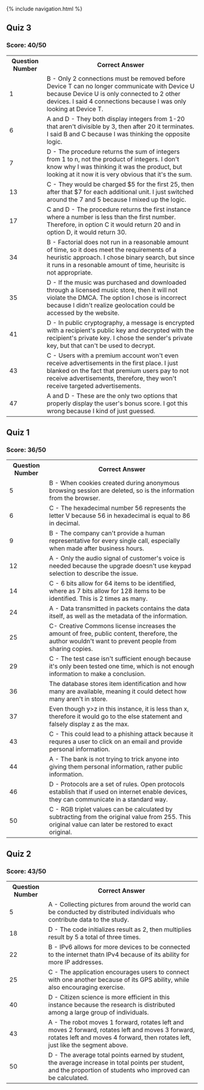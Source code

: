 {% include navigation.html %}
## Quiz 3
### Score: 40/50
<table id="readmeinformation">
<tr>
<th>Question Number</th>
<th>Correct Answer</th>
</tr>

<tr>
<td>1</td>
<td>
B - Only 2 connections must be removed before Device T can no longer communicate with Device U because Device U is only connected to 2 other devices. I said 4 connections because I was only looking at Device T.
</td>
</tr>

<tr>
<td>6</td>
<td>
A and D - They both display integers from 1-20 that aren't divisible by 3, then after 20 it terminates. I said B and C because I was thinking the opposite logic.
</td>
</tr>

<tr>
<td>7</td>
<td>
D - The procedure returns the sum of integers from 1 to n, not the product of integers. I don't know why I was thinking it was the product, but looking at it now it is very obvious that it's the sum.
</td>
</tr>

<tr>
<td>13</td>
<td>
C - They would be charged $5 for the first 25, then after that $7 for each additional unit. I just switched around the 7 and 5 because I mixed up the logic.
</td>
</tr>

<tr>
<td>17</td>
<td>
C and D - The procedure returns the first instance where a number is less than the first number. Therefore, in option C it would return 20 and in option D, it would return 30. 
</td>
</tr>

<tr>
<td>34</td>
<td>
B - Factorial does not run in a reasonable amount of time, so it does meet the requirements of a heuristic approach. I chose binary search, but since it runs in a resonable amount of time, heurisitc is not appropriate.
</td>
</tr>

<tr>
<td>35</td>
<td>
D - If the music was purchased and downloaded through a licensed music store, then it will not violate the DMCA. The option I chose is incorrect because I didn't realize geolocation could be accessed by the website.
</td>
</tr>

<tr>
<td>41</td>
<td>
D - In public cryptography, a message is encrypted with a recipient's public key and decrypted with the recipient's private key. I chose the sender's private key, but that can't be used to decrypt.
</td>
</tr>

<tr>
<td>43</td>
<td>
C - Users with a premium account won't even receive advertisements in the first place. I just blanked on the fact that premium users pay to not receive advertisements, therefore, they won't receive targeted advertisements.
</td>
</tr>

<tr>
<td>47</td>
<td>
A and D - These are the only two options that properly display the user's bonus score. I got this wrong because I kind of just guessed.
</td>
</tr>
</table>

## Quiz 1
### Score: 36/50
<table id="readmeinformation">


<tr>
<th>Question Number</th>
<th>Correct Answer</th>
</tr>

<tr>
<td>5</td>
<td>
B - When cookies created during anonymous browsing session are deleted, so is the information from the browser.
</td>
</tr>

<tr>
<td>6</td>
<td>
C - The hexadecimal number 56 represents the letter V because 56 in hexadecimal is equal to 86 in decimal.
</td>
</tr>

<tr>
<td>9</td>
<td>
B - The company can't provide a human representative for every single call, especially when made after business hours.
</td>
</tr>

<tr>
<td>12</td>
<td>
A - Only the audio signal of customer's voice is needed because the upgrade doesn't use keypad selection to describe the issue.
</td>
</tr>

<tr>
<td>14</td>
<td>
C - 6 bits allow for 64 items to be identified, where as 7 bits allow for 128 items to be identified. This is 2 times as many.
</td>
</tr>

<tr>
<td>24</td>
<td>
A - Data transmitted in packets contains the data itself, as well as the metadata of the information.
</td>
</tr>

<tr>
<td>25</td>
<td>
C- Creative Commons license increases the amount of free, public content, therefore, the author wouldn't want to prevent people from sharing copies.
</td>
</tr>

<tr>
<td>29</td>
<td>
C - The test case isn't sufficient enough because it's only been tested one time, which is not enough information to make a conclusion.
</td>
</tr>

<tr>
<td>36</td>
<td>
The database stores item identification and how many are available, meaning it could detect how many aren't in store.
</td>
</tr>

<tr>
<td>37</td>
<td>
Even though y>z in this instance, it is less than x, therefore it would go to the else statement and falsely display z as the max.
</td>
</tr>

<tr>
<td>43</td>
<td>
C - This could lead to a phishing attack because it requres a user to click on an email and provide personal information.
</td>
</tr>

<tr>
<td>44</td>
<td>
A - The bank is not trying to trick anyone into giving them personal information, rather public information.</td>
</tr>

<tr>
<td>46</td>
<td>
D - Protocols are a set of rules. Open protocols establish that if used on internet enable devices, they can communicate in a standard way.
</tr>

<tr>
<td>50</td>
<td>
C - RGB triplet values can be calculated by subtracting from the original value from 255. This original value can later be restored to exact original.
</tr>
</table>

## Quiz 2
### Score: 43/50
<table id="readmeinformation">

<tr>
<th>Question Number</th>
<th>Correct Answer</th>
</tr>

<tr>
<td>5</td>
<td>
A - Collecting pictures from around the world can be conducted by distributed individuals who contribute data to the study.
</td>
</tr>

<td>18</td>
<td>
D - The code initializes result as 2, then multiplies result by 5 a total of three times.
</td>
</tr>

<td>22</td>
<td>
B - IPv6 allows for more devices to be connected to the internet thatn IPv4 because of its ability for more IP addresses.
</td>
</tr>

<td>25</td>
<td>
C - The application encourages users to connect with one another because of its GPS ability, while also encouraging exercise.
</td>
</tr>

<td>40</td>
<td>
D - Citizen science is more efficient in this instance because the research is distributed among a large group of individuals.
</td>
</tr>

<td>43</td>
<td>
A - The robot moves 1 forward, rotates left and moves 2 forward, rotates left and moves 3 forward, rotates left and moves 4 forward, then rotates left, just like the segment above.
</td>
</tr>

<td>50</td>
<td>
D - The average total points earned by student, the average increase in total points per student, and the proportion of students who improved can be calculated.
</td>
</tr>

</table>

